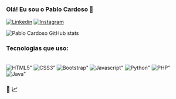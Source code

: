 ### Olá! Eu sou o Pablo Cardoso 👋

[![Linkedin](https://img.shields.io/badge/LinkedIn-0077B5?style=for-the-badge&logo=linkedin&logoColor=white)](https://www.linkedin.com/in/pablocarss/)
[![Instagram](https://img.shields.io/badge/Instagram-E4405F?style=for-the-badge&logo=instagram&logoColor=white)](https://www.instagram.com/pablocarss)

![Pablo Cardoso GitHub stats](https://github-readme-stats.vercel.app/api?username=pablocarss&show_icons=true&theme=dracula)

### Tecnologias que uso:

<div style ="display: inline_block"> <br/>
    <img align="center" alt=HTML5" src="https://img.shields.io/badge/HTML5-E34F26?style=for-the-badge&logo=html5&logoColor=white"/>
    <img align="center" alt=CSS3" src="https://img.shields.io/badge/CSS3-1572B6?style=for-the-badge&logo=css3&logoColor=white"/>
    <img align="center" alt=Bootstrap" src="https://img.shields.io/badge/Bootstrap-563D7C?style=for-the-badge&logo=bootstrap&logoColor=white"/>
    <img align="center" alt=Javascript" src="https://img.shields.io/badge/JavaScript-323330?style=for-the-badge&logo=javascript&logoColor=F7DF1E"/>
    <img align="center" alt=Python" src="https://img.shields.io/badge/Python-14354C?style=for-the-badge&logo=python&logoColor=white"/>
    <img align="center" alt=PHP" src="https://img.shields.io/badge/PHP-777BB4?style=for-the-badge&logo=php&logoColor=white"/>
    <img align="center" alt=Java" src="https://img.shields.io/badge/Java-ED8B00?style=for-the-badge&logo=openjdk&logoColor=white"/>
</div>

### 🚀 📈
